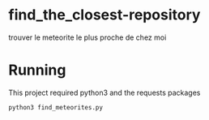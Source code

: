 # find_the_closest-repository
trouver le meteorite le plus proche de chez moi


# Running

This project required python3 and the requests packages

`python3 find_meteorites.py`

